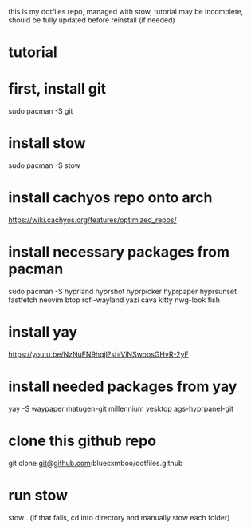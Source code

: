 this is my dotfiles repo, managed with stow, tutorial may be incomplete, should be fully updated before reinstall (if needed)
# tutorial
# first, install git
 sudo pacman -S git

# install stow 
 sudo pacman -S stow

# install cachyos repo onto arch 
https://wiki.cachyos.org/features/optimized_repos/

# install necessary packages from pacman 
 sudo pacman -S hyprland hyprshot hyprpicker hyprpaper hyprsunset fastfetch neovim btop rofi-wayland yazi cava kitty nwg-look fish

# install yay
https://youtu.be/NzNuFN9hqjI?si=ViNSwoosGHvR-2yF

# install needed packages from yay
 yay -S waypaper matugen-git millennium vesktop ags-hyprpanel-git

# clone this github repo
git clone git@github.com:bluecxmboo/dotfiles.github

# run stow 
stow . (if that fails, cd into directory and manually stow each folder)


